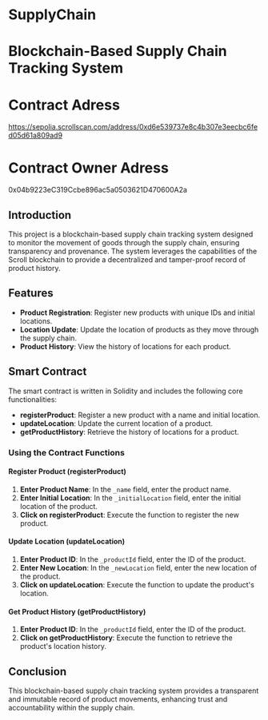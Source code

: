 # SupplyChain
# Blockchain-Based Supply Chain Tracking System

# Contract Adress
https://sepolia.scrollscan.com/address/0xd6e539737e8c4b307e3eecbc6fed05d61a809ad9
# Contract Owner Adress
0x04b9223eC319Ccbe896ac5a0503621D470600A2a


## Introduction

This project is a blockchain-based supply chain tracking system designed to monitor the movement of goods through the supply chain, ensuring transparency and provenance. The system leverages the capabilities of the Scroll blockchain to provide a decentralized and tamper-proof record of product history.

## Features

- **Product Registration**: Register new products with unique IDs and initial locations.
- **Location Update**: Update the location of products as they move through the supply chain.
- **Product History**: View the history of locations for each product.

## Smart Contract

The smart contract is written in Solidity and includes the following core functionalities:

- **registerProduct**: Register a new product with a name and initial location.
- **updateLocation**: Update the current location of a product.
- **getProductHistory**: Retrieve the history of locations for a product.

### Using the Contract Functions

#### Register Product (registerProduct)

1. **Enter Product Name**: In the `_name` field, enter the product name.
2. **Enter Initial Location**: In the `_initialLocation` field, enter the initial location of the product.
3. **Click on registerProduct**: Execute the function to register the new product.

#### Update Location (updateLocation)

1. **Enter Product ID**: In the `_productId` field, enter the ID of the product.
2. **Enter New Location**: In the `_newLocation` field, enter the new location of the product.
3. **Click on updateLocation**: Execute the function to update the product's location.

#### Get Product History (getProductHistory)

1. **Enter Product ID**: In the `_productId` field, enter the ID of the product.
2. **Click on getProductHistory**: Execute the function to retrieve the product's location history.

## Conclusion

This blockchain-based supply chain tracking system provides a transparent and immutable record of product movements, enhancing trust and accountability within the supply chain. 
